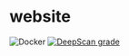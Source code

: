 # website

![Docker](https://github.com/evanextreme/website/workflows/Docker/badge.svg) [![DeepScan grade](https://deepscan.io/api/teams/7700/projects/9757/branches/129918/badge/grade.svg)](https://deepscan.io/dashboard#view=project&tid=7700&pid=9757&bid=129918)
